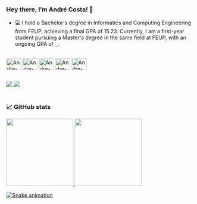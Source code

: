 ### Hey there, I’m André Costa! 👋

- 💻 I hold a Bachelor's degree in Informatics and Computing Engineering from FEUP, achieving a final GPA of 15.23. Currently, I am a first-year student pursuing a Master's degree in the same field at FEUP, with an ongoing GPA of _.

<div style="display: inline_block"><br>
    <img align="center" alt="Andre-C" height="30" width="40" src="https://cdn.jsdelivr.net/gh/devicons/devicon/icons/c/c-original.svg">
    <img align="center" alt="Andre-C" height="30" width="40" src="https://cdn.jsdelivr.net/gh/devicons/devicon/icons/cplusplus/cplusplus-original.svg">
    <img align="center" alt="Andre-C" height="30" width="40" src="https://cdn.jsdelivr.net/gh/devicons/devicon/icons/html5/html5-original-wordmark.svg">
    <img align="center" alt="Andre-C" height="30" width="40" src="https://cdn.jsdelivr.net/gh/devicons/devicon/icons/css3/css3-original-wordmark.svg">
    <img align="center" alt="Andre-C" height="30" width="40" src="https://cdn.jsdelivr.net/gh/devicons/devicon/icons/javascript/javascript-plain.svg">
</div>

##

<div>
    <a href="https://www.instagram.com/andre11costa11" target="_blank"><img src="https://img.shields.io/badge/Instagram-E4405F?style=for-the-badge&logo=instagram&logoColor=white" target="_blank"></a>
    <a href="mailto:andre11costa11@gmail.com" target="_blank"><img src="https://img.shields.io/badge/Gmail-D14836?style=for-the-badge&logo=gmail&logoColor=white" target="_blank"></a>
</div>

<!--
- 👯 I’m looking to collaborate on ...
- 🤔 I’m looking for help with ...
- 💬 Ask me about ...
- 😄 Pronouns: ...
- ⚡ Fun fact: ...

emojipedia - todos os emojis
-->
<br>

### 📈 GitHub stats
<div>
    <a href="https://github.com/iamaccosta">
    <img height="180em" src="https://github-readme-stats.vercel.app/api?username=iamaccosta&show_icons=true&theme=dracula&include_all_commits=true&cout_private=true"/>
    <img height="180em" src="https://github-readme-stats.vercel.app/api/top-langs/?username=iamaccosta&layout=compact&langs_count=16&theme=dracula"/>
</div>
    
![Snake animation](https://github.com/iamaccosta/iamaccosta/blob/output/github-contribution-grid-snake.svg)

